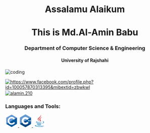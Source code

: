 
<h1 align="center">Assalamu Alaikum</h1>
<h1 align="center">This is Md.Al-Amin Babu</h1>
<h3 align="center">Department of Computer Science & Engineering</h3>
<h4 align="center">University of Rajshahi</h4>
<img align="center"alt="coding"width="1000" src="https://i.pinimg.com/originals/4b/51/03/4b510366962a06bd830e3166ddef7260.gif"</h4>


<a href="https://fb.com/https://www.facebook.com/profile.php?id=100057870313395&mibextid=zbwkwl" target="blank"><img align="center" src="https://raw.githubusercontent.com/rahuldkjain/github-profile-readme-generator/master/src/images/icons/Social/facebook.svg" alt="https://www.facebook.com/profile.php?id=100057870313395&mibextid=zbwkwl" height="30" width="40" /></a>
<a href="https://codeforces.com/profile/alamin.210" target="blank"><img align="center" src="https://raw.githubusercontent.com/rahuldkjain/github-profile-readme-generator/master/src/images/icons/Social/codeforces.svg" alt="alamin.210" height="30" width="40" /></a>
</p>

<h3 align="left">Languages and Tools:</h3>
<p align="left"> <a href="https://www.cprogramming.com/" target="_blank" rel="noreferrer"> <img src="https://raw.githubusercontent.com/devicons/devicon/master/icons/c/c-original.svg" alt="c" width="40" height="40"/> </a> <a href="https://www.w3schools.com/cpp/" target="_blank" rel="noreferrer"> <img src="https://raw.githubusercontent.com/devicons/devicon/master/icons/cplusplus/cplusplus-original.svg" alt="cplusplus" width="40" height="40"/> </a> <a href="https://www.java.com" target="_blank" rel="noreferrer"> <img src="https://raw.githubusercontent.com/devicons/devicon/master/icons/java/java-original.svg" alt="java" width="40" height="40"/> </a> </p>

